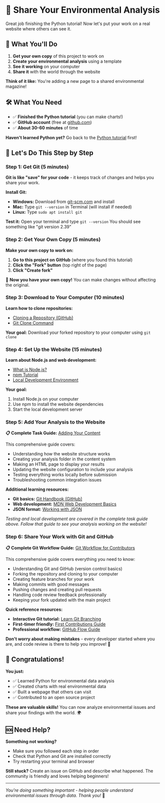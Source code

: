 # 🚀 Share Your Environmental Analysis

Great job finishing the Python tutorial! Now let's put your work on a real website where others can see it.

## 🤔 What You'll Do

1. **Get your own copy** of this project to work on
2. **Create your environmental analysis** using a template  
3. **See it working** on your computer
4. **Share it** with the world through the website

**Think of it like:** You're adding a new page to a shared environmental magazine!

## 🛠️ What You Need

- ✅ **Finished the Python tutorial** (you can make charts!)
- ✅ **GitHub account** (free at [github.com](https://github.com)) 
- ✅ **About 30-60 minutes** of time

**Haven't learned Python yet?** Go back to the [Python tutorial](../python-tutorial/README.md) first!

## 🚀 Let's Do This Step by Step

### Step 1: Get Git (5 minutes)

**Git is like "save" for your code** - it keeps track of changes and helps you share your work.

**Install Git:**
- **Windows:** Download from [git-scm.com](https://git-scm.com) and install
- **Mac:** Type `git --version` in Terminal (will install if needed)  
- **Linux:** Type `sudo apt install git`

**Test it:** Open your terminal and type `git --version`
You should see something like "git version 2.39"

### Step 2: Get Your Own Copy (5 minutes)

**Make your own copy to work on:**

1. **Go to this project on GitHub** (where you found this tutorial)
2. **Click the "Fork" button** (top right of the page)
3. **Click "Create fork"**

🎉 **Now you have your own copy!** You can make changes without affecting the original.

### Step 3: Download to Your Computer (10 minutes)

**Learn how to clone repositories:**
- [Cloning a Repository (GitHub)](https://docs.github.com/en/repositories/creating-and-managing-repositories/cloning-a-repository)
- [Git Clone Command](https://git-scm.com/docs/git-clone)

**Your goal:** Download your forked repository to your computer using `git clone`

### Step 4: Set Up the Website (15 minutes)

**Learn about Node.js and web development:**
- [What is Node.js?](https://nodejs.org/en/about/)
- [npm Tutorial](https://docs.npmjs.com/getting-started)
- [Local Development Environment](https://developer.mozilla.org/en-US/docs/Learn/Common_questions/set_up_a_local_testing_server)

**Your goal:** 
1. Install Node.js on your computer
2. Use npm to install the website dependencies  
3. Start the local development server

### Step 5: Add Your Analysis to the Website

**📋 Complete Task Guide:** [Adding Your Content](docs/adding_your_content.md)

This comprehensive guide covers:
- Understanding how the website structure works
- Creating your analysis folder in the content system
- Making an HTML page to display your results
- Updating the website configuration to include your analysis
- Testing everything works locally before submission
- Troubleshooting common integration issues

**Additional learning resources:**
- **Git basics:** [Git Handbook (GitHub)](https://guides.github.com/introduction/git-handbook/)
- **Web development:** [MDN Web Development Basics](https://developer.mozilla.org/en-US/docs/Learn/Getting_started_with_the_web)
- **JSON format:** [Working with JSON](https://developer.mozilla.org/en-US/docs/Learn/JavaScript/Objects/JSON)

*Testing and local development are covered in the complete task guide above. Follow that guide to see your analysis working on the website!*

### Step 6: Share Your Work with Git and GitHub

**📋 Complete Git Workflow Guide:** [Git Workflow for Contributors](docs/git_workflow.md)

This comprehensive guide covers everything you need to know:
- Understanding Git and GitHub (version control basics)
- Forking the repository and cloning to your computer
- Creating feature branches for your work
- Making commits with good messages
- Pushing changes and creating pull requests
- Handling code review feedback professionally
- Keeping your fork updated with the main project

**Quick reference resources:**
- **Interactive Git tutorial:** [Learn Git Branching](https://learngitbranching.js.org/)
- **First-timer friendly:** [First Contributions Guide](https://github.com/firstcontributions/first-contributions)
- **Professional workflow:** [GitHub Flow Guide](https://guides.github.com/introduction/flow/)

**Don't worry about making mistakes** - every developer started where you are, and code review is there to help you improve! 🚀

## 🎉 Congratulations!

**You just:**
- ✅ Learned Python for environmental data analysis
- ✅ Created charts with real environmental data  
- ✅ Built a webpage that others can visit
- ✅ Contributed to an open source project

**These are valuable skills!** You can now analyze environmental issues and share your findings with the world. 🌍

## 🆘 Need Help?

**Something not working?**
- Make sure you followed each step in order
- Check that Python and Git are installed correctly
- Try restarting your terminal and browser

**Still stuck?** Create an issue on GitHub and describe what happened. The community is friendly and loves helping beginners!

---

*You're doing something important - helping people understand environmental issues through data. Thank you!* 🌱